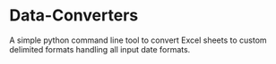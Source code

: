 # Data-Converters
A simple python command line tool to convert Excel sheets to custom delimited formats handling all input date formats.
